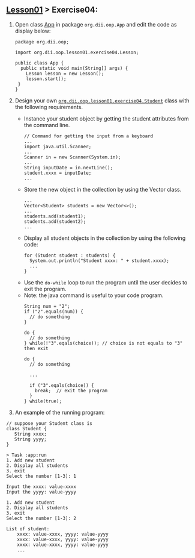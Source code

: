 ## [Lesson01](index.md) > Exercise04:

1. Open class [App](../../app/src/main/java/org/dii/oop/App.java) in package `org.dii.oop.App` and edit the code as display below:
   ```
   package org.dii.oop;

   import org.dii.oop.lesson01.exercise04.Lesson;

   public class App {
     public static void main(String[] args) {
       Lesson lesson = new Lesson();
       lesson.start();
    }
   }
   ```

2. Design your own [`org.dii.oop.lesson01.exercise04.Student`](../../app/src/main/java/org/dii/oop/lesson01/exercise04/Student.java) class with the following requirements.
   * Instance your student object by getting the student attributes from the command line.
     ```
     // Command for getting the input from a keyboard
     ...
     import java.util.Scanner;
     ...
     Scanner in = new Scanner(System.in);
     ...
     String inputDate = in.nextLine();
     student.xxxx = inputDate;
     ...
     ```
   * Store the new object in the collection by using the Vector class.
     ```
     ...
     Vector<Student> students = new Vector<>();
     ...
     students.add(student1);
     students.add(student2);
     ...
     ```
   * Display all student objects in the collection by using the following code:
     ```
     for (Student student : students) {
       System.out.println("Student xxxx: " + student.xxxx);
       ...
     }
     ```
   * Use the `do-while` loop to run the program until the user decides to exit the program.
   * Note: the java command is useful to your code program.
     ```
     String num = "2";
     if ("2".equals(num)) {
       // do something
     }
     
     do {
       // do something
     } while(!"3".eqals(choice)); // choice is not equals to "3" then exit
     
     do {
       // do something
     
       ...
     
       if ("3".eqals(choice)) {
         break;  // exit the program
       }
     } while(true);
     ```

3. An example of the running program:
```
// suppose your Student class is
class Student {
   String xxxx;
   String yyyy;
}
```
```
> Task :app:run
1. Add new student
2. Display all students
3. exit
Select the number [1-3]: 1

Input the xxxx: value-xxxx
Input the yyyy: value-yyyy
```
```
1. Add new student
2. Display all students
3. exit
Select the number [1-3]: 2

List of student:
    xxxx: value-xxxx, yyyy: value-yyyy
    xxxx: value-xxxx, yyyy: value-yyyy
    xxxx: value-xxxx, yyyy: value-yyyy
    ...
```
